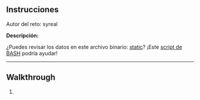 ## Instrucciones

Autor del reto: syreal


**Descripción:**

¿Puedes revisar los datos en este archivo binario: [static](../comp-files/static)? ¡Este [script de BASH](../comp-files/ltdis.sh) podría ayudar!


***

## Walkthrough

1. 